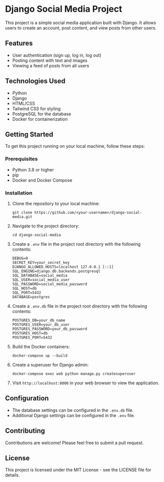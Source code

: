 # Django Social Media Project

This project is a simple social media application built with Django. It allows users to create an account, post content, and view posts from other users.

## Features

- User authentication (sign up, log in, log out)
- Posting content with text and images
- Viewing a feed of posts from all users

## Technologies Used

- Python
- Django
- HTML/CSS
- Tailwind CSS for styling
- PostgreSQL for the database
- Docker for containerization

## Getting Started

To get this project running on your local machine, follow these steps:

### Prerequisites

- Python 3.8 or higher
- pip
- Docker and Docker Compose

### Installation

1. Clone the repository to your local machine:
   ```
   git clone https://github.com/<your-username>/django-social-media.git
   ```
2. Navigate to the project directory:
   ```
   cd django-social-media
   ```
3. Create a `.env` file in the project root directory with the following contents:
   ```
   DEBUG=0
   SECRET_KEY=your_secret_key
   DJANGO_ALLOWED_HOSTS=localhost 127.0.0.1 [::1]
   SQL_ENGINE=django.db.backends.postgresql
   SQL_DATABASE=social_media
   SQL_USER=social_media_user
   SQL_PASSWORD=social_media_password
   SQL_HOST=db
   SQL_PORT=5432
   DATABASE=postgres
   ```
4. Create a `.env.db` file in the project root directory with the following contents:
   ```
   POSTGRES_DB=your_db_name
   POSTGRES_USER=your_db_user
   POSTGRES_PASSWORD=your_db_password
   POSTGRES_HOST=db
   POSTGRES_PORT=5432
   ```
5. Build the Docker containers:
   ```
   docker-compose up --build
   ```
6. Create a superuser for Django admin:
   ```
   docker-compose exec web python manage.py createsuperuser
   ```
7. Visit `http://localhost:8000` in your web browser to view the application.

## Configuration

- The database settings can be configured in the `.env.db` file.
- Additional Django settings can be configured in the `.env` file.

## Contributing

Contributions are welcome! Please feel free to submit a pull request.

## License

This project is licensed under the MIT License - see the LICENSE file for details.

